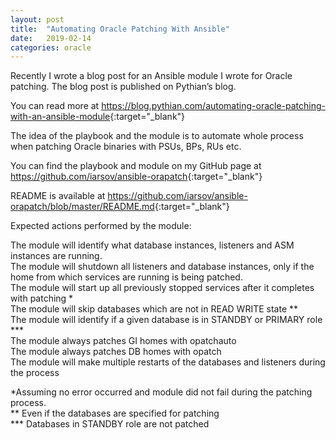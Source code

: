```yaml
---
layout: post
title:  "Automating Oracle Patching With Ansible"
date:   2019-02-14
categories: oracle
---
```


Recently I wrote a blog post for an Ansible module I wrote for Oracle patching. The blog post is published on Pythian’s blog.

You can read more at <https://blog.pythian.com/automating-oracle-patching-with-an-ansible-module>{:target="_blank"}

The idea of the playbook and the module is to automate whole process when patching Oracle binaries with PSUs, BPs, RUs etc.

You can find the playbook and module on my GitHub page at <https://github.com/iarsov/ansible-orapatch>{:target="_blank"}

README is available at <https://github.com/iarsov/ansible-orapatch/blob/master/README.md>{:target="_blank"}

Expected actions performed by the module:

The module will identify what database instances, listeners and ASM instances are running.<br/>
The module will shutdown all listeners and database instances, only if the home from which services are running is being patched.<br/>
The module will start up all previously stopped services after it completes with patching *<br/>
The module will skip databases which are not in READ WRITE state **<br/>
The module will identify if a given database is in STANDBY or PRIMARY role ***<br/>
The module always patches GI homes with opatchauto<br/>
The module always patches DB homes with opatch<br/>
The module will make multiple restarts of the databases and listeners during the process<br/>

*Assuming no error occurred and module did not fail during the patching process.<br/>
** Even if the databases are specified for patching<br/>
*** Databases in STANDBY role are not patched
